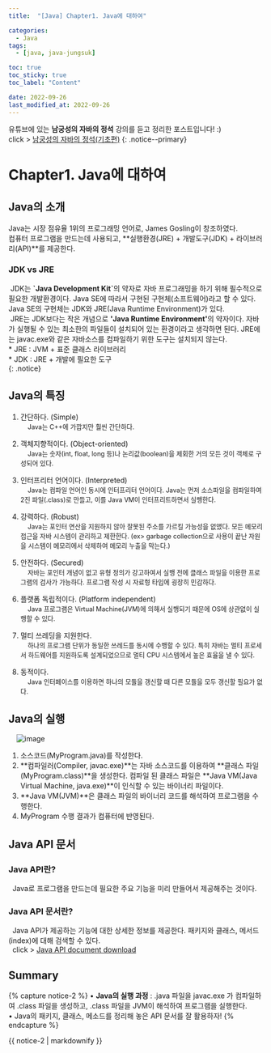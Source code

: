 ```yaml
---
title:  "[Java] Chapter1. Java에 대하여" 

categories:
  - Java
tags:
  - [java, java-jungsuk]

toc: true
toc_sticky: true
toc_label: "Content"

date: 2022-09-26
last_modified_at: 2022-09-26
---
```


유튜브에 있는 **남궁성의 자바의 정석** 강의를 듣고 정리한 포스트입니다! :)  
click > [남궁성의 자바의 정석(기초편)](https://www.youtube.com/playlist?list=PLW2UjW795-f6xWA2_MUhEVgPauhGl3xIp)
{: .notice--primary}

# Chapter1. Java에 대하여

## Java의 소개
 Java는 시장 점유율 1위의 프로그래밍 언어로, James Gosling이 창조하였다.<br>컴퓨터 프로그램을 만드는데 사용되고, **실행환경(JRE) + 개발도구(JDK) + 라이브러리(API)**를 제공한다. 

### JDK vs JRE
  <div>
    &nbsp;JDK는 <strong>`Java Development Kit`</strong>의 약자로 자바 프로그래밍을 하기 위해 필수적으로 필요한 개발환경이다. Java SE에 따라서 구현된 구현체(소프트웨어)라고 할 수 있다. Java SE의 구현체는 JDK와 JRE(Java Runtime Environment)가 있다.  
    <br>&nbsp;JRE는 JDK보다는 작은 개념으로 <Strong>'Java Runtime Environment'</strong>의 약자이다. 자바가 실행될 수 있는 최소한의 파일들이 설치되어 있는 환경이라고 생각하면 된다. JRE에는 javac.exe와 같은 자바소스를 컴파일하기 위한 도구는 설치되지 않는다.
    <br>* JRE : JVM + 표준 클래스 라이브러리
    <br>* JDK : JRE + 개발에 필요한 도구
  </div>
  {: .notice}


## Java의 특징

1) 간단하다. (Simple)  
   <span style="font-size: 0.9em">&nbsp;&nbsp;&nbsp;&nbsp;Java는 C++에 가깝지만 훨씬 간단하다.</span>  

2) 객체지향적이다. (Object-oriented)  
    <span style="font-size: 0.9em">&nbsp;&nbsp;&nbsp;&nbsp;Java는 숫자(int, float, long 등)나 논리값(boolean)을 제회한 거의 모든 것이 객체로 구성되어 있다. </span>  

3) 인터프리터 언어이다. (Interpreted)  
    <span style="font-size: 0.9em">&nbsp;&nbsp;&nbsp;&nbsp;Java는 컴파일 언어인 동시에 인터프리터 언어이다. Java는 먼저 소스파일을 컴파일하여 2진 파일(.class)로 만들고, 이를 Java VM이 인터프리트하면서 실행한다. </span>

4) 강력하다. (Robust)  
    <span style="font-size: 0.9em">&nbsp;&nbsp;&nbsp;&nbsp;Java는 포인터 연산을 지원하지 않아 잘못된 주소를 가르킬 가능성을 없앴다. 모든 메모리 접근을 자바 시스템이 관리하고 제한한다. (ex> garbage collection으로 사용이 끝난 자원을 시스템이 메모리에서 삭제하여 메모리 누출을 막는다.)</span>

5) 안전하다. (Secured)  
    <span style="font-size: 0.9em">&nbsp;&nbsp;&nbsp;&nbsp;자바는 포인터 개념이 없고 유형 정의가 강고하여서 실행 전에 클래스 파일을 이용한 프로그램의 검사가 가능하다. 프로그램 작성 시 자료형 타입에 굉장히 민감하다.</span>

5) 플랫폼 독립적이다. (Platform independent)  
    <span style="font-size: 0.9em">&nbsp;&nbsp;&nbsp;&nbsp;Java 프로그램은 Virtual Machine(JVM)에 의해서 실행되기 때문에 OS에 상관없이 실행할 수 있다. </span>

6) 멀티 쓰레딩을 지원한다.   
    <span style="font-size: 0.9em">&nbsp;&nbsp;&nbsp;&nbsp;하나의 프로그램 단위가 동일한 쓰레드를 동시에 수행할 수 있다. 특히 자바는 멀티 프로세서 하드웨어를 지원하도록 설계되었으므로 멀티 CPU 시스템에서 높은 효율을 낼 수 있다. </span>

7) 동적이다.   
    <span style="font-size: 0.9em">&nbsp;&nbsp;&nbsp;&nbsp;Java 인터페이스를 이용하면 하나의 모듈을 갱신할 때 다른 모듈을 모두 갱신할 필요가 없다.  </span>


## Java의 실행
&nbsp;&nbsp;&nbsp;&nbsp;![image](https://user-images.githubusercontent.com/68420044/192418139-087eb1ae-47f9-435b-8d5a-f72e25edbbcd.png) 


1. 소스코드(MyProgram.java)를 작성한다.
2. **컴파일러(Compiler, javac.exe)**는 자바 소스코드를 이용하여 **클래스 파일(MyProgram.class)**을 생성한다. 컴파일 된 클래스 파일은 **Java VM(Java Virtual Machine, java.exe)**이 인식할 수 있는 바이너리 파일이다.
3. **Java VM(JVM)**은 클래스 파일의 바이너리 코드를 해석하여 프로그램을 수행한다.
4. MyProgram 수행 결과가 컴퓨터에 반영된다.

## Java API 문서

### Java API란?
&nbsp;&nbsp;Java로 프로그램을 만드는데 필요한 주요 기능을 미리 만들어서 제공해주는 것이다. 

### Java API 문서란?
&nbsp;&nbsp;Java API가 제공하는 기능에 대한 상세한 정보를 제공한다. 패키지와 클래스, 메서드(index)에 대해 검색할 수 있다.  
&nbsp;&nbsp;click > [Java API document download](https://www.oracle.com/kr/java/technologies/javase-jdk8-doc-downloads.html)


## Summary
{% capture notice-2 %}
• **Java의 실행 과정** : .java 파일을 javac.exe 가 컴파일하여 .class 파일을 생성하고, .class 파일을 JVM이 해석하여 프로그램을 실행한다. <br>
• Java의 패키지, 클래스, 메소드를 정리해 놓은 API 문서를 잘 활용하자!
{% endcapture %}

<div class="notice--success">{{ notice-2 | markdownify }}</div>
